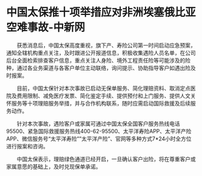 # 中国太保推十项举措应对非洲埃塞俄比亚空难事故-中新网

　　获悉消息后，中国太保高度重视，旗下产、寿险公司第一时间启动应急预案，通知全辖机构重点关注，及时跟进公开报道信息，积极收集遇险人员名单，在公司后台全面检索排查客户信息，重点关注人身险、境外工程责任险等可能涉及的险种，通过各业务渠道与各客户单位主动联络，询问提示、协助指导客户如遇出险及时报案。

　　目前，中国太保针对本次事故已启动无保单服务、简化理赔资料、取消定点医院及费用限制、减免医疗发票、简化鉴定手续、提供预付和上门服务、提供人文关怀服务等十项理赔服务举措，并与合作机构联系，随时应需启动国际救援及后续服务动作。

　　针对本次事故，遇险客户或家属可通过中国太保全国客户服务热线电话95500、紧急国际救援服务热线400-62-95500、太平洋寿险APP、太平洋产险APP、微信服务号“太平洋寿险””太平洋产险”、官网等多种方式7*24小时全方位进行报案和咨询。

　　中国太保表示，理赔绿色通道已经开启，一旦确认客户出险，将在尊重客户或家属意愿的基础上，及时兑现保单承诺。
